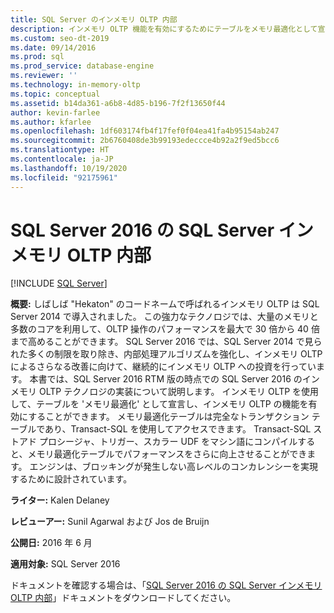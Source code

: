 ```yaml
---
title: SQL Server のインメモリ OLTP 内部
description: インメモリ OLTP 機能を有効にするためにテーブルをメモリ最適化として宣言する、SQL Server のインメモリ OLTP テクノロジの実装について説明します。
ms.custom: seo-dt-2019
ms.date: 09/14/2016
ms.prod: sql
ms.prod_service: database-engine
ms.reviewer: ''
ms.technology: in-memory-oltp
ms.topic: conceptual
ms.assetid: b14da361-a6b8-4d85-b196-7f2f13650f44
author: kevin-farlee
ms.author: kfarlee
ms.openlocfilehash: 1df603174fb4f17fef0f04ea41fa4b95154ab247
ms.sourcegitcommit: 2b6760408de3b99193edeccce4b92a2f9ed5bcc6
ms.translationtype: HT
ms.contentlocale: ja-JP
ms.lasthandoff: 10/19/2020
ms.locfileid: "92175961"
---
```

# <a name="sql-server-in-memory-oltp-internals-for-sql-server-2016"></a>SQL Server 2016 の SQL Server インメモリ OLTP 内部
 [!INCLUDE [SQL Server](../../includes/applies-to-version/sqlserver.md)]

**概要:** しばしば "Hekaton" のコードネームで呼ばれるインメモリ OLTP は SQL Server 2014 で導入されました。
この強力なテクノロジでは、大量のメモリと多数のコアを利用して、OLTP 操作のパフォーマンスを最大で 30 倍から 40 倍まで高めることができます。 SQL Server 2016 では、SQL Server 2014 で見られた多くの制限を取り除き、内部処理アルゴリズムを強化し、インメモリ OLTP によるさらなる改善に向けて、継続的にインメモリ OLTP への投資を行っています。 本書では、SQL Server 2016 RTM 版の時点での SQL Server 2016 のインメモリ OLTP テクノロジの実装について説明します。 インメモリ OLTP を使用して、テーブルを 'メモリ最適化' として宣言し、インメモリ OLTP の機能を有効にすることができます。 メモリ最適化テーブルは完全なトランザクション テーブルであり、Transact-SQL を使用してアクセスできます。 Transact-SQL ストアド プロシージャ、トリガー、スカラー UDF をマシン語にコンパイルすると、メモリ最適化テーブルでパフォーマンスをさらに向上させることができます。 エンジンは、ブロッキングが発生しない高レベルのコンカレンシーを実現するために設計されています。    
  
**ライター:** Kalen Delaney  
  
**レビューアー:** Sunil Agarwal および Jos de Bruijn  
  
**公開日:** 2016 年 6 月  
  
**適用対象:** SQL Server 2016  
  
ドキュメントを確認する場合は、「[SQL Server 2016 の SQL Server インメモリ OLTP 内部](https://download.microsoft.com/download/8/3/6/8360731A-A27C-4684-BC88-FC7B5849A133/SQL_Server_2016_In_Memory_OLTP_White_Paper.pdf)」ドキュメントをダウンロードしてください。   
